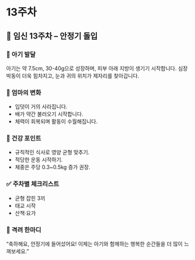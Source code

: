 # 13주차

## 🌸 임신 13주차 – 안정기 돌입

### 🍼 아기 발달

아기는 약 7.5cm, 30-40g으로 성장하며, 피부 아래 지방이 생기기 시작합니다. 심장 박동이 더욱 힘차지고, 눈과 귀의 위치가 제자리를 찾아갑니다.

### 💛 엄마의 변화

- 입덧이 거의 사라집니다.
- 배가 약간 불러오기 시작합니다.
- 체력이 회복되며 활동이 수월해집니다.

### 🍎 건강 포인트

- 규칙적인 식사로 영양 균형 맞추기.
- 적당한 운동 시작하기.
- 체중은 주당 0.3~0.5kg 증가 권장.

### ✅ 주차별 체크리스트

- 균형 잡힌 3끼
- 태교 시작
- 산책·요가

### 🌿 격려 한마디

“축하해요, 안정기에 들어섰어요! 이제는 아기와 함께하는 행복한 순간들을 더 많이 느껴보세요.”